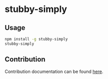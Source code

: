 
# stubby-simply

## Usage

```bash
npm install -g stubby-simply
stubby-simply
```

## Contribution

Contribution documentation can be found [here](CONTRIBUTING.md).
